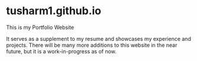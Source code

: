 # tusharm1.github.io
This is my Portfolio Website

It serves as a supplement to my resume and showcases my experience and projects.
There will be many more additions to this website in the near future, but it is a work-in-progress as of now. 
